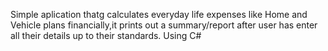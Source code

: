 Simple aplication thatg calculates everyday life expenses like Home and Vehicle plans financially,it prints out a summary/report after user has enter all their details up to their standards.
Using C#
